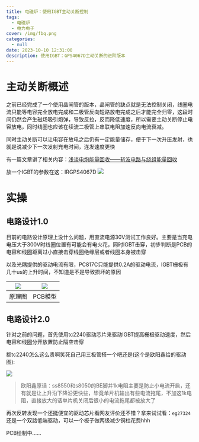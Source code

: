 ```yaml
---
title: 电磁炉：使用IGBT主动关断控制
tags:
  - 电磁炉
  - 电力电子
cover: /img/fbq.png
categories:
  - null
date: 2023-10-10 12:31:00
description: 使用IGBT：GPS4067D主动关断的进阶版本
---
```

# 主动关断概述
之前已经完成了一个使用晶闸管的版本，晶闸管的缺点就是无法控制关闭，线圈电流只能等电容完全放电完成和二极管反向短路放电完成之后才能完全归零，这段时间仍然会产生磁场吸引炮弹，导致反拉，反而降低速度，所以需要主动关断停止电容放电，同时线圈也应该在续流二极管上串联电阻加速反向电流衰减。

同时主动关断可以让电容在放电之后仍有一定能量储存，便于下一次升压发射，也就是说减少下一次发射充电时间，连发速度更快

有一篇文章讲了相关内容：[浅谈电炮能量回收——斩波电路与绕组能量回收](https://www.kechuang.org/t/87752)

放一个IGBT的参数在这：IRGPS4067D
![](QQ截图20230626014726.png)
# 实操
## 电路设计1.0
目前的电路设计原理上没什么问题，用直流电源30V测试工作良好。主要是当充电电压大于300V时线圈位置有可能会有电火花，同时IGBT击穿，初步判断是PCB的电容和线圈距离过小直接击穿线圈绝缘层或者线圈本身被击穿

以及光耦提供的驱动电流有限，PC817C只能提供0.2A的驱动电流，IGBT栅极有几十us的上升时间，不知道是不是导致损坏的原因

| ![](QQ截图20231010124847.png)  | ![](QQ截图20231010124819.png)  |
| :------------: | :------------: |
| 原理图  | PCB模型  |

## 电路设计2.0
针对之前的问题，首先使用tc2240驱动芯片来驱动IGBT提高栅极驱动速度，然后电容和线圈分开放置防止隔空击穿

额tc2240怎么这么贵啊笑死自己用三极管搭一个吧还是(这个是欧阳鑫给的驱动图):

![](b7e2ec0014f30cb7c8f6a371270e939.jpg)

> 欧阳鑫原话：ss8550和s8050的BE脚并1k电阻主要是防止小电流开启，还有就是让上升沿下降沿更快些，毕竟单片机输出有些电流拖尾，不加这1k电阻，直接放大的话单片机关闭后很小的电流拖尾都被放大了

再次反转发现一个还挺便宜的驱动芯片看网友评价还不错？拿来试试看：`eg27324`还是一个双路低端驱动，可以一个板子做两级减少铜柱花费hhh

PCB绘制中......

